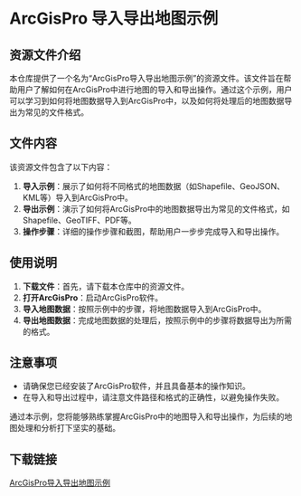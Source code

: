 # ArcGisPro 导入导出地图示例

## 资源文件介绍

本仓库提供了一个名为“ArcGisPro导入导出地图示例”的资源文件。该文件旨在帮助用户了解如何在ArcGisPro中进行地图的导入和导出操作。通过这个示例，用户可以学习到如何将地图数据导入到ArcGisPro中，以及如何将处理后的地图数据导出为常见的文件格式。

## 文件内容

该资源文件包含了以下内容：

1. **导入示例**：展示了如何将不同格式的地图数据（如Shapefile、GeoJSON、KML等）导入到ArcGisPro中。
2. **导出示例**：演示了如何将ArcGisPro中的地图数据导出为常见的文件格式，如Shapefile、GeoTIFF、PDF等。
3. **操作步骤**：详细的操作步骤和截图，帮助用户一步步完成导入和导出操作。

## 使用说明

1. **下载文件**：首先，请下载本仓库中的资源文件。
2. **打开ArcGisPro**：启动ArcGisPro软件。
3. **导入地图数据**：按照示例中的步骤，将地图数据导入到ArcGisPro中。
4. **导出地图数据**：完成地图数据的处理后，按照示例中的步骤将数据导出为所需的格式。

## 注意事项

- 请确保您已经安装了ArcGisPro软件，并且具备基本的操作知识。
- 在导入和导出过程中，请注意文件路径和格式的正确性，以避免操作失败。

通过本示例，您将能够熟练掌握ArcGisPro中的地图导入和导出操作，为后续的地图处理和分析打下坚实的基础。

## 下载链接

[ArcGisPro导入导出地图示例](https://pan.quark.cn/s/677fd704279e)